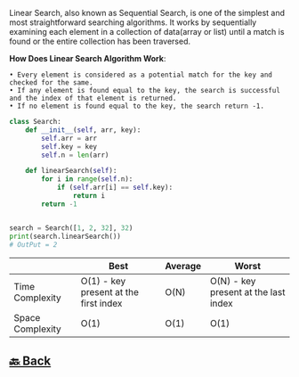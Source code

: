 Linear Search, also known as Sequential Search, is one of the simplest and most straightforward searching algorithms. It works by sequentially examining each element in a collection of data(array or list) until a match is found or the entire collection has been traversed.

**How Does Linear Search Algorithm Work**:

    • Every element is considered as a potential match for the key and checked for the same.
    • If any element is found equal to the key, the search is successful and the index of that element is returned.
    • If no element is found equal to the key, the search return -1.

```python
class Search:
    def __init__(self, arr, key):
        self.arr = arr
        self.key = key
        self.n = len(arr)

    def linearSearch(self):
        for i in range(self.n):
            if (self.arr[i] == self.key):
                return i
        return -1


search = Search([1, 2, 32], 32)
print(search.linearSearch())
# OutPut = 2
```

|                  | Best                                  | Average | Worst                                |
| ---------------- | ------------------------------------- | ------- | ------------------------------------ |
| Time Complexity  | O(1) - key present at the first index | O(N)    | O(N) - key present at the last index |
| Space Complexity | O(1)                                  | O(1)    | O(1)                                 |

<h2><a href="https://github.com/sanjay9616/data-structure-and-alogrithms/blob/master/Searching/README.md"> 🔙 Back</a></h2>